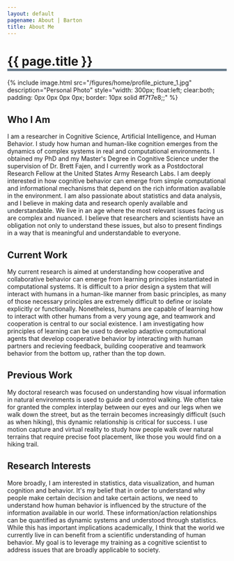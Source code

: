 ```yaml
---
layout: default
pagename: About | Barton
title: About Me
---
```


<h1 style="border-bottom: 5px solid #647889;">{{ page.title }}</h1>

{% include image.html src="/figures/home/profile_picture_1.jpg" description="Personal Photo" style="width: 300px; float:left; clear:both; padding: 0px 0px 0px 0px; border: 10px solid #f7f7e8;;" %}

## Who I Am
I am a researcher in Cognitive Science, Artificial Intelligence, and Human Behavior. I study how human and human-like cognition emerges from the dynamics of complex systems in real and computational environments. I obtained my PhD and my Master's Degree in Cognitive Science under the supervision of Dr. Brett Fajen, and I currently work as a Postdoctoral Research Fellow at the United States Army Research Labs. I am deeply interested in how cognitive behavior can emerge from simple computational and informational mechanisms that depend on the rich information available in the environment. I am also passionate about statistics and data analysis, and I believe in making data and research openly available and understandable. We live in an age where the most relevant issues facing us are complex and nuanced. I believe that researchers and scientists have an obligation not only to understand these issues, but also to present findings in a way that is meaningful and understandable to everyone.

## Current Work
My current research is aimed at understanding how cooperative and collaborative behavior can emerge from learning principles instantiated in computational systems. It is difficult to a prior design a system that will interact with humans in a human-like manner from basic principles, as many of those necessary principles are extremely difficult to define or isolate explicitly or functionally. Nonetheless, humans are capable of learning how to interact with other humans from a very young age, and teamwork and cooperation is central to our social existence. I am investigating how principles of learning can be used to develop adaptive computational agents that develop cooperative behavior by interacting with human partners and recieving feedback, building cooperative and teamwork behavior from the bottom up, rather than the top down. 

## Previous Work
My doctoral research was focused on understanding how visual information in natural environments is used to guide and control walking. We often take for granted the complex interplay between our eyes and our legs when we walk down the street, but as the terrain becomes increasingly difficult (such as when hiking), this dynamic relationship is critical for success. I use motion capture and virtual reality to study how people walk over natural terrains that require precise foot placement, like those you would find on a hiking trail.

## Research Interests
More broadly, I am interested in statistics, data visualization, and human cognition and behavior. It's my belief that in order to understand why people make certain decision and take certain actions, we need to understand how human behavior is influenced by the structure of the information available in our world. These information/action relationships can be quantified as dynamic systems and understood through statistics. While this has important implications academically, I think that the world we currently live in can benefit from a scientific understanding of human behavior. My goal is to leverage my training as a cognitive scientist to address issues that are broadly applicable to society.
